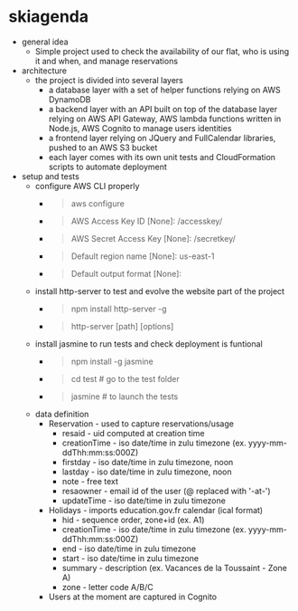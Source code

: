 # skiagenda
* general idea
    * Simple project used to check the availability of our flat, who is using it and when, and manage reservations
* architecture
    * the project is divided into several layers
        * a database layer with a set of helper functions relying on AWS DynamoDB
        * a backend layer with an API built on top of the database layer relying on AWS API Gateway, AWS lambda functions written in Node.js, AWS Cognito to manage users identities
        * a frontend layer relying on JQuery and FullCalendar libraries, pushed to an AWS S3 bucket
        * each layer comes with its own unit tests and CloudFormation scripts to automate deployment
* setup and tests
    * configure AWS CLI properly
        * >aws configure
        * >AWS Access Key ID [None]: /accesskey/
        * >AWS Secret Access Key [None]: /secretkey/
        * >Default region name [None]: us-east-1
        * >Default output format [None]:
    * install http-server to test and evolve the website part of the project
        * >npm install http-server -g
        * >http-server [path] [options]
    * install jasmine to run tests and check deployment is funtional
        * >npm install -g jasmine
        * >cd test # go to the test folder
        * >jasmine # to launch the tests
    * data definition
        * Reservation - used to capture reservations/usage
            * resaid - uid computed at creation time
            * creationTime - iso date/time in zulu timezone (ex. yyyy-mm-ddThh:mm:ss:000Z)
            * firstday - iso date/time in zulu timezone, noon
            * lastday - iso date/time in zulu timezone, noon
            * note - free text
            * resaowner - email id of the user (@ replaced with '-at-')
            * updateTime - iso date/time in zulu timezone
        * Holidays - imports education.gov.fr calendar (ical format)
            * hid - sequence order, zone+id (ex. A1)
            * creationTime - iso date/time in zulu timezone (ex. yyyy-mm-ddThh:mm:ss:000Z)
            * end - iso date/time in zulu timezone
            * start - iso date/time in zulu timezone
            * summary - description (ex. Vacances de la Toussaint - Zone A)
            * zone - letter code A/B/C
        * Users at the moment are captured in Cognito

